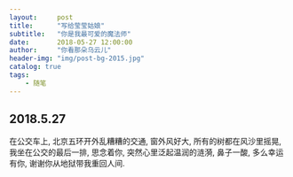 ```yaml
---
layout:     post
title:      "写给莹莹姑娘"
subtitle:   "你是我最可爱的魔法师"
date:       2018-05-27 12:00:00
author:     "你看那朵乌云儿"
header-img: "img/post-bg-2015.jpg"
catalog: true
tags:
    - 随笔
---
```




## 2018.5.27

在公交车上, 北京五环开外乱糟糟的交通, 窗外风好大, 所有的树都在风沙里摇晃, 我坐在公交的最后一排, 思念着你, 突然心里泛起温润的涟漪, 鼻子一酸, 多么幸运有你, 谢谢你从地狱带我重回人间.



